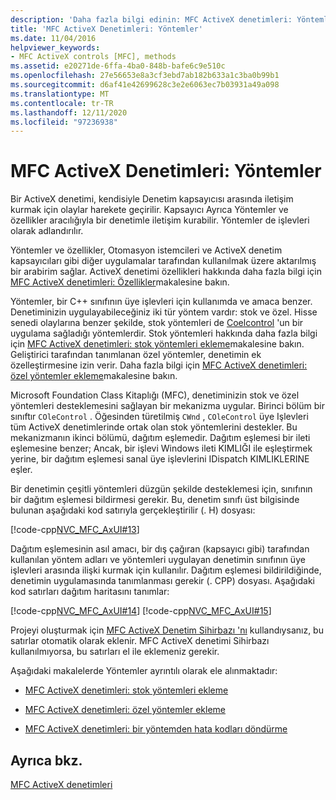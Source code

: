 ```yaml
---
description: 'Daha fazla bilgi edinin: MFC ActiveX denetimleri: Yöntemler'
title: 'MFC ActiveX Denetimleri: Yöntemler'
ms.date: 11/04/2016
helpviewer_keywords:
- MFC ActiveX controls [MFC], methods
ms.assetid: e20271de-6ffa-4ba0-848b-bafe6c9e510c
ms.openlocfilehash: 27e56653e8a3cf3ebd7ab182b633a1c3ba0b99b1
ms.sourcegitcommit: d6af41e42699628c3e2e6063ec7b03931a49a098
ms.translationtype: MT
ms.contentlocale: tr-TR
ms.lasthandoff: 12/11/2020
ms.locfileid: "97236938"
---
```

# <a name="mfc-activex-controls-methods"></a>MFC ActiveX Denetimleri: Yöntemler

Bir ActiveX denetimi, kendisiyle Denetim kapsayıcısı arasında iletişim kurmak için olaylar harekete geçirilir. Kapsayıcı Ayrıca Yöntemler ve özellikler aracılığıyla bir denetimle iletişim kurabilir. Yöntemler de işlevleri olarak adlandırılır.

Yöntemler ve özellikler, Otomasyon istemcileri ve ActiveX denetim kapsayıcıları gibi diğer uygulamalar tarafından kullanılmak üzere aktarılmış bir arabirim sağlar. ActiveX denetimi özellikleri hakkında daha fazla bilgi için [MFC ActiveX denetimleri: Özellikler](mfc-activex-controls-properties.md)makalesine bakın.

Yöntemler, bir C++ sınıfının üye işlevleri için kullanımda ve amaca benzer. Denetiminizin uygulayabileceğiniz iki tür yöntem vardır: stok ve özel. Hisse senedi olaylarına benzer şekilde, stok yöntemleri de [Coelcontrol](reference/colecontrol-class.md) 'un bir uygulama sağladığı yöntemlerdir. Stok yöntemleri hakkında daha fazla bilgi için [MFC ActiveX denetimleri: stok yöntemleri ekleme](mfc-activex-controls-adding-stock-methods.md)makalesine bakın. Geliştirici tarafından tanımlanan özel yöntemler, denetimin ek özelleştirmesine izin verir. Daha fazla bilgi için [MFC ActiveX denetimleri: özel yöntemler ekleme](mfc-activex-controls-adding-custom-methods.md)makalesine bakın.

Microsoft Foundation Class Kitaplığı (MFC), denetiminizin stok ve özel yöntemleri desteklemesini sağlayan bir mekanizma uygular. Birinci bölüm bir sınıftır `COleControl` . Öğesinden türetilmiş `CWnd` , `COleControl` üye Işlevleri tüm ActiveX denetimlerinde ortak olan stok yöntemlerini destekler. Bu mekanizmanın ikinci bölümü, dağıtım eşlemedir. Dağıtım eşlemesi bir ileti eşlemesine benzer; Ancak, bir işlevi Windows ileti KIMLIĞI ile eşleştirmek yerine, bir dağıtım eşlemesi sanal üye işlevlerini IDispatch KIMLIKLERINE eşler.

Bir denetimin çeşitli yöntemleri düzgün şekilde desteklemesi için, sınıfının bir dağıtım eşlemesi bildirmesi gerekir. Bu, denetim sınıfı üst bilgisinde bulunan aşağıdaki kod satırıyla gerçekleştirilir (. H) dosyası:

[!code-cpp[NVC_MFC_AxUI#13](codesnippet/cpp/mfc-activex-controls-methods_1.h)]

Dağıtım eşlemesinin asıl amacı, bir dış çağıran (kapsayıcı gibi) tarafından kullanılan yöntem adları ve yöntemleri uygulayan denetimin sınıfının üye işlevleri arasında ilişki kurmak için kullanılır. Dağıtım eşlemesi bildirildiğinde, denetimin uygulamasında tanımlanması gerekir (. CPP) dosyası. Aşağıdaki kod satırları dağıtım haritasını tanımlar:

[!code-cpp[NVC_MFC_AxUI#14](codesnippet/cpp/mfc-activex-controls-methods_2.cpp)]
[!code-cpp[NVC_MFC_AxUI#15](codesnippet/cpp/mfc-activex-controls-methods_3.cpp)]

Projeyi oluşturmak için [MFC ActiveX Denetim Sihirbazı 'nı](reference/mfc-activex-control-wizard.md) kullandıysanız, bu satırlar otomatik olarak eklenir. MFC ActiveX denetimi Sihirbazı kullanılmıyorsa, bu satırları el ile eklemeniz gerekir.

Aşağıdaki makalelerde Yöntemler ayrıntılı olarak ele alınmaktadır:

- [MFC ActiveX denetimleri: stok yöntemleri ekleme](mfc-activex-controls-adding-stock-methods.md)

- [MFC ActiveX denetimleri: özel yöntemler ekleme](mfc-activex-controls-adding-custom-methods.md)

- [MFC ActiveX denetimleri: bir yöntemden hata kodları döndürme](mfc-activex-controls-returning-error-codes-from-a-method.md)

## <a name="see-also"></a>Ayrıca bkz.

[MFC ActiveX denetimleri](mfc-activex-controls.md)
